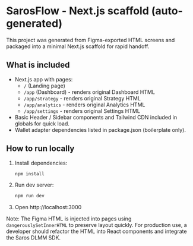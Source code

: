 
# SarosFlow - Next.js scaffold (auto-generated)

This project was generated from Figma-exported HTML screens and packaged into a minimal Next.js scaffold for rapid handoff.

## What is included
- Next.js app with pages:
  - `/` (Landing page)
  - `/app` (Dashboard) - renders original Dashboard HTML
  - `/app/strategy` - renders original Strategy HTML
  - `/app/analytics` - renders original Analytics HTML
  - `/app/settings` - renders original Settings HTML
- Basic Header / Sidebar components and Tailwind CDN included in globals for quick load.
- Wallet adapter dependencies listed in package.json (boilerplate only).

## How to run locally
1. Install dependencies:
   ```bash
   npm install
   ```
2. Run dev server:
   ```bash
   npm run dev
   ```
3. Open http://localhost:3000

Note: The Figma HTML is injected into pages using `dangerouslySetInnerHTML` to preserve layout quickly.
For production use, a developer should refactor the HTML into React components and integrate the Saros DLMM SDK.


